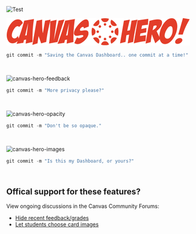 ![Test](https://media.giphy.com/media/ZvTivpm8rEdpA8ASAi/giphy.gif)

![canvas-hero-title](https://github.com/Infinite-Actuary/CanvasHero/blob/master/img/canvas-hero-logo.png?raw=true)

```javascript
git commit -m "Saving the Canvas Dashboard.. one commit at a time!"
```

</br>

![canvas-hero-feedback](https://media.giphy.com/media/kPgcflWlSY11pSDrmw/giphy.gif)

```javascript
git commit -m "More privacy please?"
```

</br>

![canvas-hero-opacity](https://media.giphy.com/media/8FDclayTIZLiWfiuaz/giphy.gif)

```javascript
git commit -m "Don't be so opaque."
```

</br>

![canvas-hero-images](https://media.giphy.com/media/2A3Dmxa5wV9DCMjnWg/giphy.gif)

```javascript
git commit -m "Is this my Dashboard, or yours?"
```

</br>

## Offical support for these features?

View ongoing discussions in the Canvas Community Forums:

* [Hide recent feedback/grades](https://community.canvaslms.com/ideas/9131-hiding-recent-feedbackgrades)
* [Let students choose card images](https://community.canvaslms.com/ideas/10557-let-students-choose-their-own-course-card-images)
